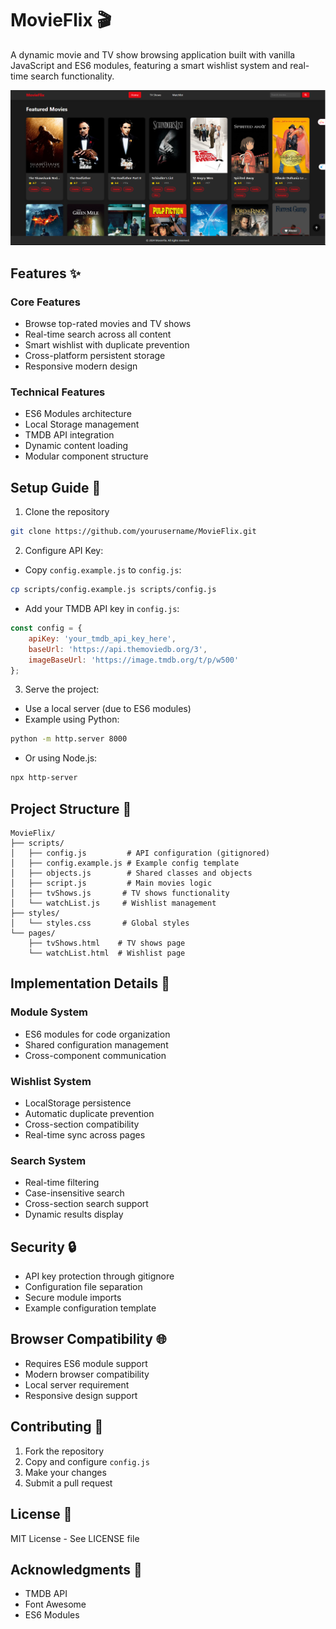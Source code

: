 # MovieFlix 🎬

A dynamic movie and TV show browsing application built with vanilla JavaScript and ES6 modules, featuring a smart wishlist system and real-time search functionality.

![MovieFlix Screenshot](/screenshot.png)

## Features ✨

### Core Features
- Browse top-rated movies and TV shows
- Real-time search across all content
- Smart wishlist with duplicate prevention
- Cross-platform persistent storage
- Responsive modern design

### Technical Features
- ES6 Modules architecture
- Local Storage management
- TMDB API integration
- Dynamic content loading
- Modular component structure

## Setup Guide 🚀

1. Clone the repository
```bash
git clone https://github.com/yourusername/MovieFlix.git
```

2. Configure API Key:
- Copy `config.example.js` to `config.js`:
```bash
cp scripts/config.example.js scripts/config.js
```
- Add your TMDB API key in `config.js`:
```javascript
const config = {
    apiKey: 'your_tmdb_api_key_here',
    baseUrl: 'https://api.themoviedb.org/3',
    imageBaseUrl: 'https://image.tmdb.org/t/p/w500'
};
```

3. Serve the project:
- Use a local server (due to ES6 modules)
- Example using Python:
```bash
python -m http.server 8000
```
- Or using Node.js:
```bash
npx http-server
```

## Project Structure 📁

```
MovieFlix/
├── scripts/
│   ├── config.js         # API configuration (gitignored)
│   ├── config.example.js # Example config template
│   ├── objects.js        # Shared classes and objects
│   ├── script.js         # Main movies logic
│   ├── tvShows.js       # TV shows functionality
│   └── watchList.js     # Wishlist management
├── styles/
│   └── styles.css       # Global styles
└── pages/
    ├── tvShows.html    # TV shows page
    └── watchList.html  # Wishlist page
```

## Implementation Details 🔧

### Module System
- ES6 modules for code organization
- Shared configuration management
- Cross-component communication

### Wishlist System
- LocalStorage persistence
- Automatic duplicate prevention
- Cross-section compatibility
- Real-time sync across pages

### Search System
- Real-time filtering
- Case-insensitive search
- Cross-section search support
- Dynamic results display

## Security 🔒

- API key protection through gitignore
- Configuration file separation
- Secure module imports
- Example configuration template

## Browser Compatibility 🌐

- Requires ES6 module support
- Modern browser compatibility
- Local server requirement
- Responsive design support

## Contributing 🤝

1. Fork the repository
2. Copy and configure `config.js`
3. Make your changes
4. Submit a pull request

## License 📄

MIT License - See LICENSE file

## Acknowledgments 👏

- TMDB API
- Font Awesome
- ES6 Modules
